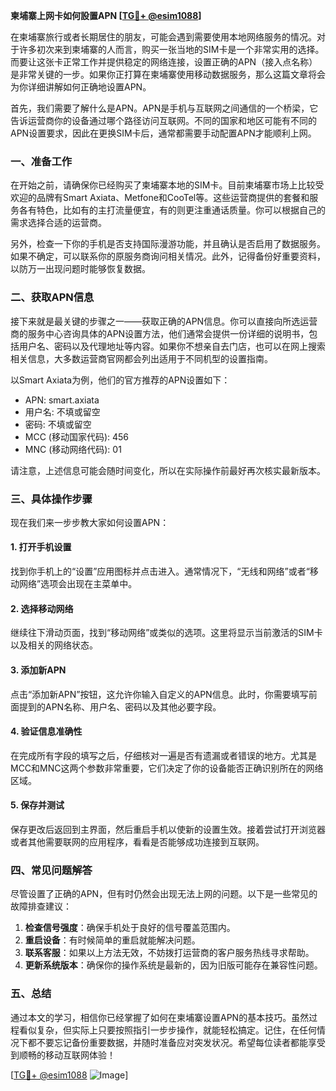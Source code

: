 **柬埔寨上网卡如何設置APN [[TG💪+ @esim1088](https://t.me/s/esim1088)]**

在柬埔寨旅行或者长期居住的朋友，可能会遇到需要使用本地网络服务的情况。对于许多初次来到柬埔寨的人而言，购买一张当地的SIM卡是一个非常实用的选择。而要让这张卡正常工作并提供稳定的网络连接，设置正确的APN（接入点名称）是非常关键的一步。如果你正打算在柬埔寨使用移动数据服务，那么这篇文章将会为你详细讲解如何正确地设置APN。

首先，我们需要了解什么是APN。APN是手机与互联网之间通信的一个桥梁，它告诉运营商你的设备通过哪个路径访问互联网。不同的国家和地区可能有不同的APN设置要求，因此在更换SIM卡后，通常都需要手动配置APN才能顺利上网。

### **一、准备工作**

在开始之前，请确保你已经购买了柬埔寨本地的SIM卡。目前柬埔寨市场上比较受欢迎的品牌有Smart Axiata、Metfone和CooTel等。这些运营商提供的套餐和服务各有特色，比如有的主打流量便宜，有的则更注重通话质量。你可以根据自己的需求选择合适的运营商。

另外，检查一下你的手机是否支持国际漫游功能，并且确认是否启用了数据服务。如果不确定，可以联系你的原服务商询问相关情况。此外，记得备份好重要资料，以防万一出现问题时能够恢复数据。

### **二、获取APN信息**

接下来就是最关键的步骤之一——获取正确的APN信息。你可以直接向所选运营商的服务中心咨询具体的APN设置方法，他们通常会提供一份详细的说明书，包括用户名、密码以及代理地址等内容。如果你不想亲自去门店，也可以在网上搜索相关信息，大多数运营商官网都会列出适用于不同机型的设置指南。

以Smart Axiata为例，他们的官方推荐的APN设置如下：
- APN: smart.axiata
- 用户名: 不填或留空
- 密码: 不填或留空
- MCC (移动国家代码): 456
- MNC (移动网络代码): 01

请注意，上述信息可能会随时间变化，所以在实际操作前最好再次核实最新版本。

### **三、具体操作步骤**

现在我们来一步步教大家如何设置APN：

#### **1. 打开手机设置**
找到你手机上的“设置”应用图标并点击进入。通常情况下，“无线和网络”或者“移动网络”选项会出现在主菜单中。

#### **2. 选择移动网络**
继续往下滑动页面，找到“移动网络”或类似的选项。这里将显示当前激活的SIM卡以及相关的网络状态。

#### **3. 添加新APN**
点击“添加新APN”按钮，这允许你输入自定义的APN信息。此时，你需要填写前面提到的APN名称、用户名、密码以及其他必要字段。

#### **4. 验证信息准确性**
在完成所有字段的填写之后，仔细核对一遍是否有遗漏或者错误的地方。尤其是MCC和MNC这两个参数非常重要，它们决定了你的设备能否正确识别所在的网络区域。

#### **5. 保存并测试**
保存更改后返回到主界面，然后重启手机以使新的设置生效。接着尝试打开浏览器或者其他需要联网的应用程序，看看是否能够成功连接到互联网。

### **四、常见问题解答**

尽管设置了正确的APN，但有时仍然会出现无法上网的问题。以下是一些常见的故障排查建议：

1. **检查信号强度**：确保手机处于良好的信号覆盖范围内。
2. **重启设备**：有时候简单的重启就能解决问题。
3. **联系客服**：如果以上方法无效，不妨拨打运营商的客户服务热线寻求帮助。
4. **更新系统版本**：确保你的操作系统是最新的，因为旧版可能存在兼容性问题。

### **五、总结**

通过本文的学习，相信你已经掌握了如何在柬埔寨设置APN的基本技巧。虽然过程看似复杂，但实际上只要按照指引一步步操作，就能轻松搞定。记住，在任何情况下都不要忘记备份重要数据，并随时准备应对突发状况。希望每位读者都能享受到顺畅的移动互联网体验！

[[TG💪+ @esim1088](https://t.me/s/esim1088) ![Image](https://i.postimg.cc/4NQfJmqS/Snipaste-2025-05-13-00-14-12.png)]